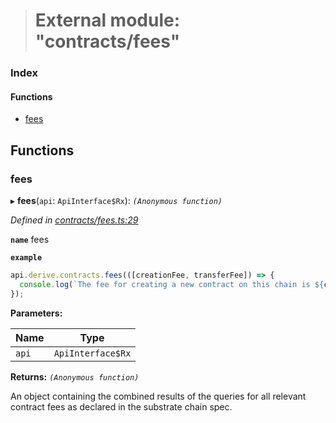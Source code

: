 > # External module: "contracts/fees"

### Index

#### Functions

* [fees](_contracts_fees_.md#fees)

## Functions

###  fees

▸ **fees**(`api`: `ApiInterface$Rx`): *`(Anonymous function)`*

*Defined in [contracts/fees.ts:29](https://github.com/polkadot-js/api/blob/edea20d/packages/api-derive/src/contracts/fees.ts#L29)*

**`name`** fees

**`example`** 
<BR>

```javascript
api.derive.contracts.fees(([creationFee, transferFee]) => {
  console.log(`The fee for creating a new contract on this chain is ${creationFee} units. The fee required to call this contract is ${transferFee} units.`);
});
```

**Parameters:**

Name | Type |
------ | ------ |
`api` | `ApiInterface$Rx` |

**Returns:** *`(Anonymous function)`*

An object containing the combined results of the queries for
all relevant contract fees as declared in the substrate chain spec.
